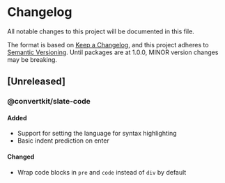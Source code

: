 # Changelog

All notable changes to this project will be documented in this file.

The format is based on [Keep a Changelog](https://keepachangelog.com/en/1.0.0/),
and this project adheres to [Semantic Versioning](https://semver.org/spec/v2.0.0.html).
Until packages are at 1.0.0, MINOR version changes may be breaking.

## [Unreleased]

### @convertkit/slate-code

#### Added

- Support for setting the language for syntax highlighting
- Basic indent prediction on enter

#### Changed

- Wrap code blocks in `pre` and `code` instead of `div` by default
